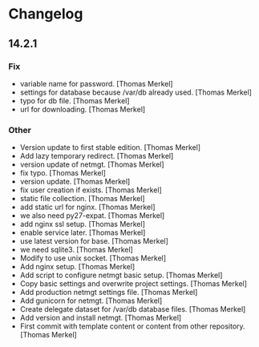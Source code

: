 # Changelog

## 14.2.1

### Fix

* variable name for password. [Thomas Merkel]
* settings for database because /var/db already used. [Thomas Merkel]
* typo for db file. [Thomas Merkel]
* url for downloading. [Thomas Merkel]

### Other

* Version update to first stable edition. [Thomas Merkel]
* Add lazy temporary redirect. [Thomas Merkel]
* version update of netmgt. [Thomas Merkel]
* fix typo. [Thomas Merkel]
* version update. [Thomas Merkel]
* fix user creation if exists. [Thomas Merkel]
* static file collection. [Thomas Merkel]
* add static url for nginx. [Thomas Merkel]
* we also need py27-expat. [Thomas Merkel]
* add nginx ssl setup. [Thomas Merkel]
* enable service later. [Thomas Merkel]
* use latest version for base. [Thomas Merkel]
* we need sqlite3. [Thomas Merkel]
* Modify to use unix socket. [Thomas Merkel]
* Add nginx setup. [Thomas Merkel]
* Add script to configure netmgt basic setup. [Thomas Merkel]
* Copy basic settings and overwrite project settings. [Thomas Merkel]
* Add production netmgt settings file. [Thomas Merkel]
* Add gunicorn for netmgt. [Thomas Merkel]
* Create delegate dataset for /var/db database files. [Thomas Merkel]
* Add version and install netmgt. [Thomas Merkel]
* First commit with template content or content from other repository. [Thomas Merkel]
